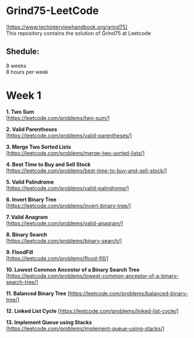 # Grind75-LeetCode
[https://www.techinterviewhandbook.org/grind75]<br>
This repository contains the solution of Grind75 at Leetcode

## Shedule: 
8 weeks<br>
8 hours per week

# Week 1
**1. Two Sum**<br>
[https://leetcode.com/problems/two-sum/]

**2. Valid Parentheses**<br>
[https://leetcode.com/problems/valid-parentheses/]

**3. Merge Two Sorted Lists**<br>
[https://leetcode.com/problems/merge-two-sorted-lists/]

**4. Best Time to Buy and Sell Stock**<br>
[https://leetcode.com/problems/best-time-to-buy-and-sell-stock/]

**5. Valid Palindrome**<br>
[https://leetcode.com/problems/valid-palindrome/]

**6. Invert Binary Tree**<br>
[https://leetcode.com/problems/invert-binary-tree/]

**7. Valid Anagram**<br>
[https://leetcode.com/problems/valid-anagram/]

**8. Binary Search**<br>
[https://leetcode.com/problems/binary-search/]

**9. FloodFill**<br>
[https://leetcode.com/problems/flood-fill/]

**10. Lowest Common Ancestor of a Binary Search Tree**<br>
[https://leetcode.com/problems/lowest-common-ancestor-of-a-binary-search-tree/]

**11. Balanced Binary Tree**
[https://leetcode.com/problems/balanced-binary-tree/]

**12. Linked List Cycle**
[https://leetcode.com/problems/linked-list-cycle/]

**13. Implement Queue using Stacks**
[https://leetcode.com/problems/implement-queue-using-stacks/]
